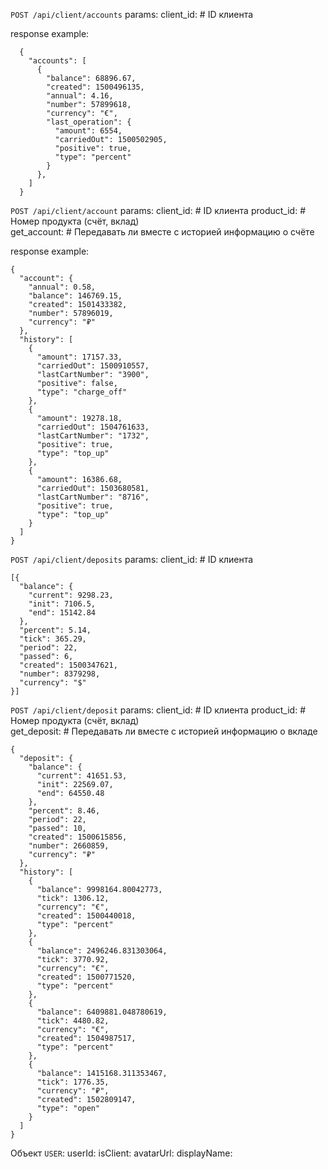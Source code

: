 `POST /api/client/accounts`
params:
  client_id<Integer>: # ID клиента

response example:
```
  {
    "accounts": [
      {
        "balance": 68896.67,
        "created": 1500496135,
        "annual": 4.16,
        "number": 57899618,
        "currency": "€",
        "last_operation": {
          "amount": 6554,
          "carriedOut": 1500502905,
          "positive": true,
          "type": "percent"
        }
      },
    ]
  }
```


`POST /api/client/account`
params:
  client_id<Integer>: # ID клиента
  product_id<Integer>: # Номер продукта (счёт, вклад)  
  get_account<Boolean>: # Передавать ли вместе с историей информацию о счёте

response example:
```
{
  "account": {
    "annual": 0.58,
    "balance": 146769.15,
    "created": 1501433382,
    "number": 57896019,
    "currency": "₽"
  },
  "history": [
    {
      "amount": 17157.33,
      "carriedOut": 1500910557,
      "lastCartNumber": "3900",
      "positive": false,
      "type": "charge_off"
    },
    {
      "amount": 19278.18,
      "carriedOut": 1504761633,
      "lastCartNumber": "1732",
      "positive": true,
      "type": "top_up"
    },
    {
      "amount": 16386.68,
      "carriedOut": 1503680581,
      "lastCartNumber": "8716",
      "positive": true,
      "type": "top_up"
    }
  ]
}
```

`POST /api/client/deposits`
params:
  client_id<Integer>: # ID клиента
```
[{
  "balance": {
    "current": 9298.23,
    "init": 7106.5,
    "end": 15142.84
  },
  "percent": 5.14,
  "tick": 365.29,
  "period": 22,
  "passed": 6,
  "created": 1500347621,
  "number": 8379298,
  "currency": "$"
}]
```

`POST /api/client/deposit`
params:
  client_id<Integer>: # ID клиента
  product_id<Integer>: # Номер продукта (счёт, вклад)  
  get_deposit<Boolean>: # Передавать ли вместе с историей информацию о вкладе
```
{
  "deposit": {
    "balance": {
      "current": 41651.53,
      "init": 22569.07,
      "end": 64550.48
    },
    "percent": 8.46,
    "period": 22,
    "passed": 10,
    "created": 1500615856,
    "number": 2660859,
    "currency": "₽"
  },
  "history": [
    {
      "balance": 9998164.80042773,
      "tick": 1306.12,
      "currency": "€",
      "created": 1500440018,
      "type": "percent"
    },
    {
      "balance": 2496246.831303064,
      "tick": 3770.92,
      "currency": "€",
      "created": 1500771520,
      "type": "percent"
    },
    {
      "balance": 6409881.048780619,
      "tick": 4480.82,
      "currency": "€",
      "created": 1504987517,
      "type": "percent"
    },
    {
      "balance": 1415168.311353467,
      "tick": 1776.35,
      "currency": "₽",
      "created": 1502809147,
      "type": "open"
    }
  ]
}
```


<!-- Sockets -->
Объект `USER`:
  userId: <Integer>
  isClient: <Boolean>
  avatarUrl: <String>
  displayName: <String>
